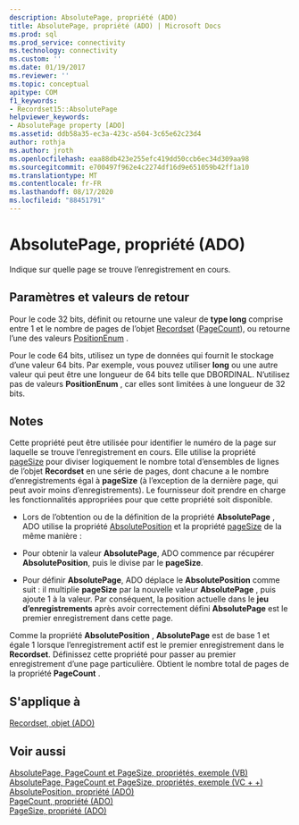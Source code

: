 ```yaml
---
description: AbsolutePage, propriété (ADO)
title: AbsolutePage, propriété (ADO) | Microsoft Docs
ms.prod: sql
ms.prod_service: connectivity
ms.technology: connectivity
ms.custom: ''
ms.date: 01/19/2017
ms.reviewer: ''
ms.topic: conceptual
apitype: COM
f1_keywords:
- Recordset15::AbsolutePage
helpviewer_keywords:
- AbsolutePage property [ADO]
ms.assetid: ddb58a35-ec3a-423c-a504-3c65e62c23d4
author: rothja
ms.author: jroth
ms.openlocfilehash: eaa88db423e255efc419dd50ccb6ec34d309aa98
ms.sourcegitcommit: e700497f962e4c2274df16d9e651059b42ff1a10
ms.translationtype: MT
ms.contentlocale: fr-FR
ms.lasthandoff: 08/17/2020
ms.locfileid: "88451791"
---
```

# <a name="absolutepage-property-ado"></a>AbsolutePage, propriété (ADO)
Indique sur quelle page se trouve l’enregistrement en cours.  
  
## <a name="settings-and-return-values"></a>Paramètres et valeurs de retour  
 Pour le code 32 bits, définit ou retourne une valeur de **type long** comprise entre 1 et le nombre de pages de l’objet [Recordset](../../../ado/reference/ado-api/recordset-object-ado.md) ([PageCount](../../../ado/reference/ado-api/pagecount-property-ado.md)), ou retourne l’une des valeurs [PositionEnum](../../../ado/reference/ado-api/positionenum.md) .  
  
 Pour le code 64 bits, utilisez un type de données qui fournit le stockage d’une valeur 64 bits. Par exemple, vous pouvez utiliser **long** ou une autre valeur qui peut être une longueur de 64 bits telle que DBORDINAL. N’utilisez pas de valeurs **PositionEnum** , car elles sont limitées à une longueur de 32 bits.  
  
## <a name="remarks"></a>Notes  
 Cette propriété peut être utilisée pour identifier le numéro de la page sur laquelle se trouve l’enregistrement en cours. Elle utilise la propriété [pageSize](../../../ado/reference/ado-api/pagesize-property-ado.md) pour diviser logiquement le nombre total d’ensembles de lignes de l’objet **Recordset** en une série de pages, dont chacune a le nombre d’enregistrements égal à **pageSize** (à l’exception de la dernière page, qui peut avoir moins d’enregistrements). Le fournisseur doit prendre en charge les fonctionnalités appropriées pour que cette propriété soit disponible.  
  
-   Lors de l’obtention ou de la définition de la propriété **AbsolutePage** , ADO utilise la propriété [AbsolutePosition](../../../ado/reference/ado-api/absoluteposition-property-ado.md) et la propriété [pageSize](../../../ado/reference/ado-api/pagesize-property-ado.md) de la même manière :  
  
-   Pour obtenir la valeur **AbsolutePage**, ADO commence par récupérer **AbsolutePosition**, puis le divise par le **pageSize**.  
  
-   Pour définir **AbsolutePage**, ADO déplace le **AbsolutePosition** comme suit : il multiplie **pageSize** par la nouvelle valeur **AbsolutePage** , puis ajoute 1 à la valeur. Par conséquent, la position actuelle dans le **jeu d’enregistrements** après avoir correctement défini **AbsolutePage** est le premier enregistrement dans cette page.  
  
 Comme la propriété **AbsolutePosition** , **AbsolutePage** est de base 1 et égale 1 lorsque l’enregistrement actif est le premier enregistrement dans le **Recordset**. Définissez cette propriété pour passer au premier enregistrement d’une page particulière. Obtient le nombre total de pages de la propriété **PageCount** .  
  
## <a name="applies-to"></a>S'applique à  
 [Recordset, objet (ADO)](../../../ado/reference/ado-api/recordset-object-ado.md)  
  
## <a name="see-also"></a>Voir aussi  
 [AbsolutePage, PageCount et PageSize, propriétés, exemple (VB)](../../../ado/reference/ado-api/absolutepage-pagecount-and-pagesize-properties-example-vb.md)   
 [AbsolutePage, PageCount et PageSize, propriétés, exemple (VC + +)](../../../ado/reference/ado-api/absolutepage-pagecount-and-pagesize-properties-example-vc.md)   
 [AbsolutePosition, propriété (ADO)](../../../ado/reference/ado-api/absoluteposition-property-ado.md)   
 [PageCount, propriété (ADO)](../../../ado/reference/ado-api/pagecount-property-ado.md)   
 [PageSize, propriété (ADO)](../../../ado/reference/ado-api/pagesize-property-ado.md)
